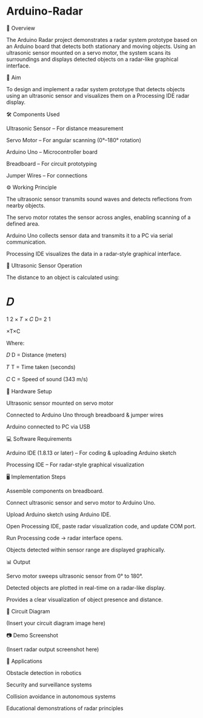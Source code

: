 # Arduino-Radar
📌 Overview

The Arduino Radar project demonstrates a radar system prototype based on an Arduino board that detects both stationary and moving objects. Using an ultrasonic sensor mounted on a servo motor, the system scans its surroundings and displays detected objects on a radar-like graphical interface.

🎯 Aim

To design and implement a radar system prototype that detects objects using an ultrasonic sensor and visualizes them on a Processing IDE radar display.

🛠️ Components Used

Ultrasonic Sensor – For distance measurement

Servo Motor – For angular scanning (0°–180° rotation)

Arduino Uno – Microcontroller board

Breadboard – For circuit prototyping

Jumper Wires – For connections

⚙️ Working Principle

The ultrasonic sensor transmits sound waves and detects reflections from nearby objects.

The servo motor rotates the sensor across angles, enabling scanning of a defined area.

Arduino Uno collects sensor data and transmits it to a PC via serial communication.

Processing IDE visualizes the data in a radar-style graphical interface.

📐 Ultrasonic Sensor Operation

The distance to an object is calculated using:

𝐷
=
1
2
×
𝑇
×
𝐶
D=
2
1
	​

×T×C

Where:

𝐷
D = Distance (meters)

𝑇
T = Time taken (seconds)

𝐶
C = Speed of sound (343 m/s)

🔧 Hardware Setup

Ultrasonic sensor mounted on servo motor

Connected to Arduino Uno through breadboard & jumper wires

Arduino connected to PC via USB

💻 Software Requirements

Arduino IDE (1.8.13 or later) – For coding & uploading Arduino sketch

Processing IDE – For radar-style graphical visualization

🖥️ Implementation Steps

Assemble components on breadboard.

Connect ultrasonic sensor and servo motor to Arduino Uno.

Upload Arduino sketch using Arduino IDE.

Open Processing IDE, paste radar visualization code, and update COM port.

Run Processing code → radar interface opens.

Objects detected within sensor range are displayed graphically.

📊 Output

Servo motor sweeps ultrasonic sensor from 0° to 180°.

Detected objects are plotted in real-time on a radar-like display.

Provides a clear visualization of object presence and distance.

🔌 Circuit Diagram

(Insert your circuit diagram image here)

📷 Demo Screenshot

(Insert radar output screenshot here)

🚀 Applications

Obstacle detection in robotics

Security and surveillance systems

Collision avoidance in autonomous systems

Educational demonstrations of radar principles
